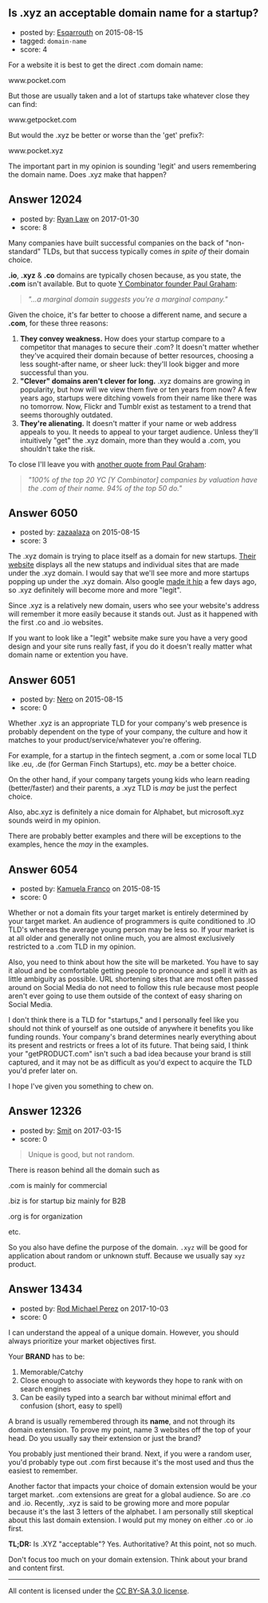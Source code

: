 ## Is .xyz an acceptable domain name for a startup?

- posted by: [Esqarrouth](https://stackexchange.com/users/3055586/esqarrouth) on 2015-08-15
- tagged: `domain-name`
- score: 4

<p>For a website it is best to get the direct .com domain name:</p>

<p>www.pocket.com</p>

<p>But those are usually taken and a lot of startups take whatever close they can find:</p>

<p>www.getpocket.com</p>

<p>But would the .xyz be better or worse than the 'get' prefix?:</p>

<p>www.pocket.xyz</p>

<p>The important part in my opinion is sounding 'legit' and users remembering the domain name. Does .xyz make that happen?</p>



## Answer 12024

- posted by: [Ryan Law](https://stackexchange.com/users/9520414/ryan-law) on 2017-01-30
- score: 8

<p>Many companies have built successful companies on the back of "non-standard" TLDs, but that success typically comes <em>in spite of</em> their domain choice.</p>

<p><strong>.io</strong>, <strong>.xyz</strong> &amp; <strong>.co</strong> domains are typically chosen because, as you state, the <strong>.com</strong> isn't available. But to quote <a href="http://www.paulgraham.com/name.html">Y Combinator founder Paul Graham</a>: </p>

<blockquote>
  <p><em>"...a marginal domain suggests you're a marginal company."</em></p>
</blockquote>

<p>Given the choice, it's far better to choose a different name, and secure a <strong>.com</strong>, for these three reasons:</p>

<ol>
<li><strong>They convey weakness.</strong> How does your startup compare to a competitor that manages to secure their .com? It doesn't matter whether they've acquired their domain because of better resources, choosing a less sought-after name, or sheer luck: they'll look bigger and more successful than you.</li>
<li><strong>"Clever" domains aren't clever for long.</strong> .xyz domains are growing in popularity, but how will we view them five or ten years from now? A few years ago, startups were ditching vowels from their name like there was no tomorrow. Now, Flickr and Tumblr exist as testament to a trend that seems thoroughly outdated.</li>
<li><strong>They're alienating.</strong> It doesn't matter if your name or web address appeals to you. It needs to appeal to your target audience. Unless they'll intuitively "get" the .xyz domain, more than they would a .com, you shouldn't take the risk.</li>
</ol>

<p>To close I'll leave you with <a href="https://www.cobloom.com/blog/why-.io-is-a-lousy-domain-for-your-tech-startup">another quote from Paul Graham</a>:</p>

<blockquote>
  <p><em>"100% of the top 20 YC [Y Combinator] companies by valuation have the .com of their name. 94% of the top 50 do."</em></p>
</blockquote>



## Answer 6050

- posted by: [zazaalaza](https://stackexchange.com/users/4672194/zazaalaza) on 2015-08-15
- score: 3

<p>The .xyz domain is trying to place itself as a domain for new startups. 
<a href="https://gen.xyz/genxyz" rel="nofollow">Their website</a> displays all the new statups and individual sites that are made under the .xyz domain. I would say that we'll see more and more startups popping up under the .xyz domain.
Also google <a href="https://abc.xyz/" rel="nofollow">made it hip</a> a few days ago, so .xyz definitely will become more and more "legit". </p>

<p>Since .xyz is a relatively new domain, users who see your website's address will remember it more easily because it stands out. Just as it happened with the first .co and .io websites.</p>

<p>If you want to look like a "legit" website make sure you have a very good design and your site runs really fast, if you do it doesn't really matter what domain name or extention you have.</p>



## Answer 6051

- posted by: [Nero](https://stackexchange.com/users/1705837/nero) on 2015-08-15
- score: 0

<p>Whether .xyz is an appropriate TLD for your company's web presence is probably dependent on the type of your company, the culture and how it matches to your product/service/whatever you're offering.</p>

<p>For example, for a startup in the fintech segment, a .com or some local TLD like .eu, .de (for German Finch Startups), etc. <em>may</em> be a better choice. </p>

<p>On the other hand, if your company targets young kids who learn reading (better/faster) and their parents, a .xyz TLD is <em>may</em> be just the perfect choice.</p>

<p>Also, abc.xyz is definitely a nice domain for Alphabet, but microsoft.xyz sounds weird in my opinion.</p>

<p>There are probably better examples and there will be exceptions to the examples, hence the <em>may</em> in the examples.</p>



## Answer 6054

- posted by: [Kamuela Franco](https://stackexchange.com/users/3514614/kamuela-franco) on 2015-08-15
- score: 0

<p>Whether or not a domain fits your target market is entirely determined by your target market. An audience of programmers is quite conditioned to .IO TLD's whereas the average young person may be less so. If your market is at all older and generally not online much, you are almost exclusively restricted to a .com TLD in my opinion.</p>

<p>Also, you need to think about how the site will be marketed. You have to say it aloud and be comfortable getting people to pronounce and spell it with as little ambiguity as possible. URL shortening sites that are most often passed around on Social Media do not need to follow this rule because most people aren't ever going to use them outside of the context of easy sharing on Social Media.</p>

<p>I don't think there is a TLD for "startups," and I personally feel like you should not think of yourself as one outside of anywhere it benefits you like funding rounds. Your company's brand determines nearly everything about its present and restricts or frees a lot of its future. That being said, I think your "getPRODUCT.com" isn't such a bad idea because your brand is still captured, and it may not be as difficult as you'd expect to acquire the TLD you'd prefer later on.</p>

<p>I hope I've given you something to chew on.</p>



## Answer 12326

- posted by: [Smit](https://stackexchange.com/users/7665731/smit) on 2017-03-15
- score: 0

<blockquote>
  <p>Unique is good, but not random.</p>
</blockquote>

<p>There is reason behind all the domain such as</p>

<p>.com is mainly for commercial</p>

<p>.biz is for startup biz mainly for B2B</p>

<p>.org is for organization</p>

<p>etc.</p>

<p>So you also have define the purpose of the domain. <code>.xyz</code> will be good for application about random or unknown stuff. Because we usually say <code>xyz</code> product.</p>



## Answer 13434

- posted by: [Rod Michael Perez](https://stackexchange.com/users/11784393/rod-michael-perez) on 2017-10-03
- score: 0

<p>I can understand the appeal of a unique domain. However, you should always prioritize your market objectives first. </p>

<p>Your <strong>BRAND</strong> has to be:</p>

<ol>
<li>Memorable/Catchy</li>
<li>Close enough to associate with keywords they hope to rank with on search engines</li>
<li>Can be easily typed into a search bar without minimal effort and confusion (short, easy to spell)</li>
</ol>

<p>A brand is usually remembered through its <strong>name</strong>, and not through its domain extension. To prove my point, name 3 websites off the top of your head. Do you usually say their extension or just the brand?</p>

<p>You probably just mentioned their brand. Next, if you were a random user, you'd probably type out .com first because it's the most used and thus the easiest to remember.</p>

<p>Another factor that impacts your choice of domain extension would be your target market. .com extensions are great for a global audience. So are .co and .io. Recently, .xyz is said to be growing more and more popular because it's the last 3 letters of the alphabet. I am personally still skeptical about this last domain extension. I would put my money on either .co or .io first.</p>

<p><strong>TL;DR:</strong> Is .XYZ "acceptable"? Yes. Authoritative? At this point, not so much.</p>

<p>Don't focus too much on your domain extension. Think about your brand and content first.</p>




---

All content is licensed under the [CC BY-SA 3.0 license](https://creativecommons.org/licenses/by-sa/3.0/).
